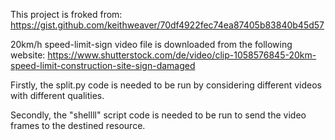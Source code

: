 This project is froked from:
https://gist.github.com/keithweaver/70df4922fec74ea87405b83840b45d57


20km/h speed-limit-sign video file is downloaded from the following website:
https://www.shutterstock.com/de/video/clip-1058576845-20km-speed-limit-construction-site-sign-damaged

Firstly, the split.py code is needed to be run by considering different videos with different qualities.

Secondly, the "shellll" script code is needed to be run to send the video frames to the destined resource.
